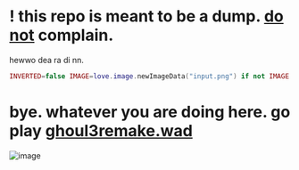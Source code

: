 # ! this repo is meant to be a dump. <ins>do not</ins> complain.

hewwo dea ra di nn.
```lua
INVERTED=false IMAGE=love.image.newImageData("input.png") if not IMAGE then error("IMAGE WASN'T LOADED!")end CHARS={"A","V","H","X","O","1","/","?",":","}","+","-","$","#","!"}ROWS={}for a=1,IMAGE:getHeight()do ROWS[a]=""for b=1,IMAGE:getWidth()do R,G,B=IMAGE:getPixel(b-1,a-1)AVG=(R+G+B)/3 CHAR_INDEX=math.floor((#CHARS-1)*(AVG/255)+1)ASCII=CHARS[CHAR_INDEX]ROWS[a]=ROWS[a]..ASCII end end for a=1,#ROWS do print(ROWS[a])end FILENAME = 'ASCII.txt'love.filesystem.remove(FILENAME)file=love.filesystem.newFile(FILENAME)for a=1,#ROWS dofile:open('a')file:write(ROWS[a].."\n")file:close()end
```
# bye. whatever you are doing here. go play <a href="https://youwilldie.neocities.org/test">ghoul3remake.wad</a>
![image](https://youwilldie.neocities.org/data.png)
